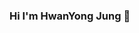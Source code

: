 ### Hi I'm HwanYong Jung 👋

<!-- 
// ![HwanYong's GitHub stats](https://github-readme-stats.vercel.app/api?username=marx3042&hide=contribs,prs&show_icons=true&theme=dark) 
-->


<!--
**marx3042/marx3042** is a ✨ _special_ ✨ repository because its `README.md` (this file) appears on your GitHub profile.

Here are some ideas to get you started:

- 🔭 I’m currently working on ...
- 🌱 I’m currently learning ...
- 👯 I’m looking to collaborate on ...
- 🤔 I’m looking for help with ...
- 💬 Ask me about ...
- 📫 How to reach me: ...
- 😄 Pronouns: ...
- ⚡ Fun fact: ...
-->
